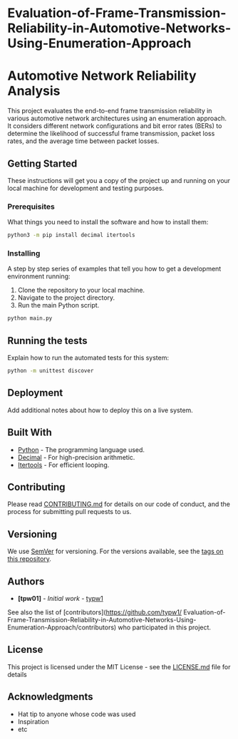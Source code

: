 # Evaluation-of-Frame-Transmission-Reliability-in-Automotive-Networks-Using-Enumeration-Approach

# Automotive Network Reliability Analysis

This project evaluates the end-to-end frame transmission reliability in various automotive network architectures using an enumeration approach. It considers different network configurations and bit error rates (BERs) to determine the likelihood of successful frame transmission, packet loss rates, and the average time between packet losses.

## Getting Started

These instructions will get you a copy of the project up and running on your local machine for development and testing purposes.

### Prerequisites

What things you need to install the software and how to install them:

```bash
python3 -m pip install decimal itertools
```

### Installing

A step by step series of examples that tell you how to get a development environment running:

1. Clone the repository to your local machine.
2. Navigate to the project directory.
3. Run the main Python script.

```bash
python main.py
```

## Running the tests

Explain how to run the automated tests for this system:

```bash
python -m unittest discover
```

## Deployment

Add additional notes about how to deploy this on a live system.

## Built With

* [Python](https://www.python.org/) - The programming language used.
* [Decimal](https://docs.python.org/3/library/decimal.html) - For high-precision arithmetic.
* [Itertools](https://docs.python.org/3/library/itertools.html) - For efficient looping.

## Contributing

Please read [CONTRIBUTING.md](https://github.com/yourusername/yourprojectname/blob/master/CONTRIBUTING.md) for details on our code of conduct, and the process for submitting pull requests to us.

## Versioning

We use [SemVer](http://semver.org/) for versioning. For the versions available, see the [tags on this repository](https://github.com/yourusername/yourprojectname/tags). 

## Authors

* **[tpw01]** - *Initial work* - [typw1](https://github.com/typw1)

See also the list of [contributors](https://github.com/typw1/ Evaluation-of-Frame-Transmission-Reliability-in-Automotive-Networks-Using-Enumeration-Approach/contributors) who participated in this project.

## License

This project is licensed under the MIT License - see the [LICENSE.md](LICENSE.md) file for details

## Acknowledgments

* Hat tip to anyone whose code was used
* Inspiration
* etc
